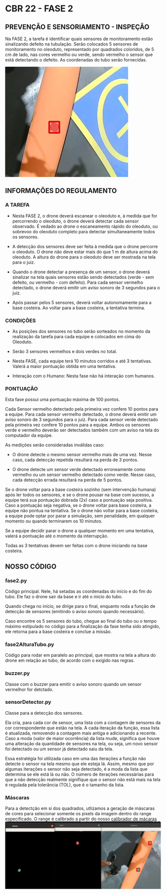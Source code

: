 
# CBR 22 - FASE 2
## PREVENÇÃO E SENSORIAMENTO - INSPEÇÃO

Na FASE 2, a tarefa é identificar quais sensores de monitoramento estão sinalizando defeito
na tubulação. Serão colocados 5 sensores de monitoramento no oleoduto, representado por
quadrados coloridos, de 5 cm de lado, nas cores vermelho ou verde, sendo vermelho o
sensor que está detectando o defeito. As coordenadas do tubo serão fornecidas.

![This is an image](./images/image1.jpeg)

## INFORMAÇÕES DO REGULAMENTO
### A TAREFA
- Nesta FASE 2, o drone deverá escanear o oleoduto e, à medida que for percorrendo o oleoduto, o drone deverá detectar cada sensor observado. É vedado ao drone o escaneamento rápido do oleoduto, ou sobrevoo do oleoduto completo para detectar simultaneamente todos os sensores.

- A detecção dos sensores deve ser feita à medida que o drone percorre o oleoduto. O drone não deve estar mais do que 1 m de altura acima do oleoduto. A altura do drone para o oleoduto deve ser mostrada na tela para o juiz.

- Quando o drone detectar a presença de um sensor, o drone deverá sinalizar na tela quais sensores estão sendo detectados (verde - sem defeito, ou vermelho - com defeito). Para cada sensor vermelho detectado, o drone deverá emitir um aviso sonoro de 3 segundos para o juiz.

- Após passar pelos 5 sensores, deverá voltar autonomamente para a base costeira. Ao voltar para a base costeira, a tentativa termina.

### CONDIÇÕES
- As posições dos sensores no tubo serão sorteados no momento da realização da tarefa para cada equipe e colocados em cima do Oleoduto. 

- Serão 3 sensores vermelhos e dois verdes no total.

- Nesta FASE, cada equipe terá 10 minutos corridos e até 3 tentativas. Valerá a maior pontuação obtida em uma tentativa.

-  Interação com o Humano: Nesta fase não há interação com humanos.
    
### PONTUAÇÃO
Esta fase possui uma pontuação máxima de 100 pontos.

Cada Sensor vermelho detectado pela primeira vez confere 10 pontos para a equipe. Para
cada sensor vermelho detectado, o drone deverá emitir um aviso sonoro de 3 segundos para
o juiz. Para cada sensor verde detectado pela primeira vez confere 10 pontos para a equipe.
Ambos os sensores verde e vermelho deverão ser detectados também com um aviso na tela
do computador da equipe.

As medições serão consideradas inválidas caso:

- O drone detecte o mesmo sensor vermelho mais de uma vez. Nesse caso, cada detecção repetida resultará na perda de 3 pontos.

- O drone detecte um sensor verde detectado erroneamente como vermelho ou um sensor vermelho detectado como verde. Nesse caso, cada detecção errada resultará na perda de 5 pontos.

Se o drone voltar para a base costeira sozinho (sem intervenção humana) após ler todos os
sensores, e se o drone pousar na base com sucesso, a equipe terá sua pontuação dobrada
(2x) caso a pontuação seja positiva. Caso a pontuação seja negativa, se o drone voltar para
base costeira, a equipe não pontua na tentativa. Se o drone não voltar para a base costeira, a
equipe pode optar por parar a simulação, sem penalidade, em qualquer momento ou quando
terminarem os 10 minutos.

Se a equipe decidir parar o drone a qualquer momento em uma tentativa, valerá a pontuação
até o momento da interrupção.

Todas as 3 tentativas devem ser feitas com o drone iniciando na base costeira.

## NOSSO CÓDIGO

### fase2.py
Código principal. Nele, há setadas as coordenadas 
do início e do fim do tubo. Ele faz o drone sair da base
e ir até o início do tubo.

Quando chega no início, se dirige 
para o final, enquanto roda a função de detecção de sensores (emitindo
o aviso sonoro quando necessário).

Caso encontre os 5 sensores do tubo, chegue ao final do 
tubo ou o tempo máximo estipulado no código para a finalização da fase tenha sido atingido, ele 
retorna para a base costeira e conclue a missão.

### fase2AlturaTubo.py
Código para rodar em paralelo ao principal, que
mostra na tela a altura do drone em relação ao 
tubo, de acordo com o exigido nas regras.

### buzzer.py
Classe com o buzzer para emitir o aviso sonoro 
quando um sensor vermelhor for detctado.

### sensorDetector.py
Classe para a detecção dos sensores.

Ela cria, para cada cor de sensor, uma lista com a contagem de sensores da cor correspondente que estão na tela. A cada iteração da função, essa lista é atualizada, removendo a contagem mais antiga e adicionando a recente. Caso a moda (valor de maior ocorrência) da lista mude, significa que houve uma alteração da quantidade de sensores na tela, ou seja, um novo sensor foi detectado ou um sensor já detectado saiu da tela.

Essa estratégia foi utilizada caso em uma das iterações a função não detecte o sensor na tela mesmo que ele esteja lá. Assim, mesmo que por algumas iterações o sensor não seja detectado, é a moda da lista que determina se ele está lá ou não. O número de iterações necessárias para que a não detecção realmente signifique que o sensor não está mais na tela é regulada pela tolerância (TOL), que é o tamanho da lista.

### Máscaras
Para a detectção em si dos quadrados, utlizamos a geração de máscaras de cores 
para selecionar somente os pixels da imagem dentro do range especificado.
O range é calibrado a partir do nosso [calibrador de mácaras](https://github.com/SkyRats/calibrador-cores)
![This is an image](./images/image3.jpeg)
